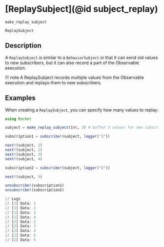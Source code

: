 # [ReplaySubject](@id subject_replay)

```@docs
make_replay_subject
```

```@docs
ReplaySubject
```

## Description

A `ReplaySubject` is similar to a `BehaviorSubject` in that it can send old values to new subscribers, but it can also record a part of the Observable execution.

!!! note
    A ReplaySubject records multiple values from the Observable execution and replays them to new subscribers.

## Examples

When creating a `ReplaySubject`, you can specify how many values to replay:

```julia
using Rocket

subject = make_replay_subject(Int, 3) # buffer 3 values for new subscribers

subscription1 = subscribe!(subject, logger("1"))

next!(subject, 1)
next!(subject, 2)
next!(subject, 3)
next!(subject, 4)

subscription2 = subscribe!(subject, logger("2"))

next!(subject, 5)

unsubscribe!(subscription1)
unsubscribe!(subscription2)

// Logs
// [1] Data: 1
// [1] Data: 2
// [1] Data: 3
// [1] Data: 4
// [2] Data: 2
// [2] Data: 3
// [2] Data: 4
// [1] Data: 5
// [2] Data: 5
```
